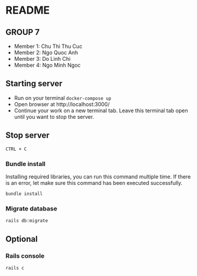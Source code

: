 # README

## GROUP 7

- Member 1: Chu Thi Thu Cuc
- Member 2: Ngo Quoc Anh
- Member 3: Do Linh Chi
- Member 4: Ngo Minh Ngoc

## Starting server

- Run on your terminal `docker-compose up`
- Open browser at http://localhost:3000/
- Continue your work on a new terminal tab. Leave this terminal tab open until you want to stop the server.

## Stop server

`CTRL + C`

### Bundle install
Installing required libraries, you can run this command multiple time. If there is an error, let make sure this command has been executed successfully.

`bundle install`

### Migrate database

`rails db:migrate`

## Optional

### Rails console

`rails c`
